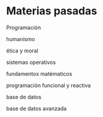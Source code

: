 # Materias pasadas

Programación


humanismo


ética y moral


sistemas operativos


fundamentos matématicos


programación funcional y reactiva


base de datos


base de datos avanzada
